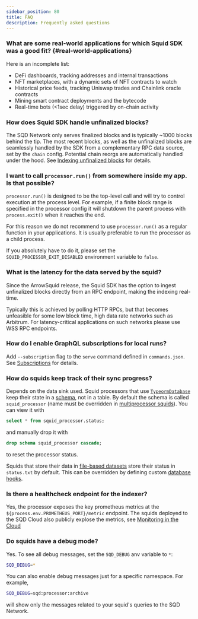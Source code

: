 ```yaml
---
sidebar_position: 80
title: FAQ
description: Frequently asked questions
---
```


### What are some real-world applications for which Squid SDK was a good fit? {#real-world-applications}

Here is an incomplete list:
- DeFi dashboards, tracking addresses and internal transactions
- NFT marketplaces, with a dynamic sets of NFT contracts to watch
- Historical price feeds, tracking Uniswap trades and Chainlink oracle contracts
- Mining smart contract deployments and the bytecode
- Real-time bots (\<1sec delay) triggered by on-chain activity


### How does Squid SDK handle unfinalized blocks?

The SQD Network only serves finalized blocks and is typically ~1000 blocks behind the tip. The most recent blocks, as well as the unfinalized blocks are seamlessly handled by the SDK from a complementary RPC data source, set by the `chain` config. Potential chain reorgs are automatically handled under the hood. See [Indexing unfinalized blocks](/sdk/resources/unfinalized-blocks) for details.

### I want to call `processor.run()` from somewhere inside my app. Is that possible?

`processor.run()` is designed to be the top-level call and will try to control execution at the process level. For example, if a finite block range is specified in the processor config it will shutdown the parent process with `process.exit()` when it reaches the end.

For this reason we do not recommend to use `processor.run()` as a regular function in your applications. It is usually preferable to run the processor as a child process.

If you absolutely have to do it, please set the `SQUID_PROCESSOR_EXIT_DISABLED` environment variable to `false`.

### What is the latency for the data served by the squid? 

Since the ArrowSquid release, the Squid SDK has the option to ingest unfinalized blocks directly from an RPC endpoint, making the indexing real-time.

Typically this is achieved by polling HTTP RPCs, but that becomes unfeasible for some low block time, high data rate networks such as Arbitrum. For latency-critical applications on such networks please use WSS RPC endpoints.

### How do I enable GraphQL subscriptions for local runs?

Add `--subscription` flag to the `serve` command defined in `commands.json`. See [Subscriptions](/sdk/reference/openreader-server/configuration/subscriptions) for details.

### How do squids keep track of their sync progress?

Depends on the data sink used. Squid processors that use [`TypeormDatabase`](/sdk/resources/persisting-data/typeorm) keep their state in a [schema](https://www.postgresql.org/docs/current/sql-createschema.html), not in a table. By default the schema is called `squid_processor` (name must be overridden in [multiprocessor squids](/sdk/resources/multichain)). You can view it with
```sql
select * from squid_processor.status;
```
and manually drop it with
```sql
drop schema squid_processor cascade;
```
to reset the processor status.

Squids that store their data in [file-based datasets](/sdk/resources/persisting-data/file) store their status in `status.txt` by default. This can be overridden by defining custom [database hooks](/sdk/resources/persisting-data/file/#hooks).

### Is there a healthcheck endpoint for the indexer?

Yes, the processor exposes the key prometheus metrics at the `${process.env.PROMETHEUS_PORT}/metric` endpoint. The squids deployed to the SQD Cloud also publicly explose the metrics, see [Monitoring in the Cloud](/cloud/resources/monitoring/)

### Do squids have a debug mode?

Yes. To see all debug messages, set the `SQD_DEBUG` anv variable to `*`:
```bash title=".env"
SQD_DEBUG=*
```
You can also enable debug messages just for a specific namespace. For example,
```bash title=".env"
SQD_DEBUG=sqd:processor:archive
```
will show only the messages related to your squid's queries to the SQD Network.
